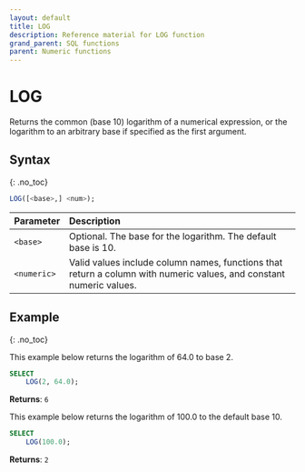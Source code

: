```yaml
---
layout: default
title: LOG
description: Reference material for LOG function
grand_parent: SQL functions
parent: Numeric functions
---
```


# LOG

Returns the common (base 10) logarithm of a numerical expression, or the logarithm to an arbitrary base if specified as the first argument.

## Syntax
{: .no_toc}

```sql
LOG([<base>,] <num>);
```

| Parameter   | Description                                                                                                         |
| :----------- | :------------------------------------------------------------------------------------------------------------------- |
| `<base>`    | Optional. The base for the logarithm. The default base is 10.                                                       |
| `<numeric>` | Valid values include column names, functions that return a column with numeric values, and constant numeric values. |

## Example
{: .no_toc}

This example below returns the logarithm of 64.0 to base 2.

```sql
SELECT
    LOG(2, 64.0);
```

**Returns**: `6`

This example below returns the logarithm of 100.0 to the default base 10.

```sql
SELECT
    LOG(100.0);
```

**Returns**: `2`

